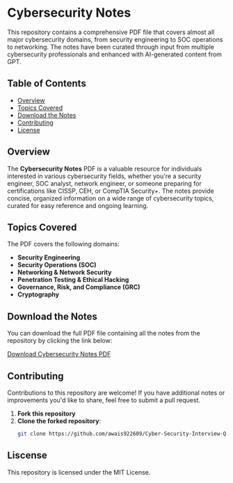 # Cybersecurity Notes

This repository contains a comprehensive PDF file that covers almost all major cybersecurity domains, from security engineering to SOC operations to networking. The notes have been curated through input from multiple cybersecurity professionals and enhanced with AI-generated content from GPT.

## Table of Contents

- [Overview](#overview)
- [Topics Covered](#topics-covered)
- [Download the Notes](#download-the-notes)
- [Contributing](#contributing)
- [License](#license)

## Overview

The **Cybersecurity Notes** PDF is a valuable resource for individuals interested in various cybersecurity fields, whether you're a security engineer, SOC analyst, network engineer, or someone preparing for certifications like CISSP, CEH, or CompTIA Security+. The notes provide concise, organized information on a wide range of cybersecurity topics, curated for easy reference and ongoing learning.

## Topics Covered

The PDF covers the following domains:

- **Security Engineering**
- **Security Operations (SOC)**
- **Networking & Network Security**
- **Penetration Testing & Ethical Hacking**
- **Governance, Risk, and Compliance (GRC)**
- **Cryptography**

## Download the Notes

You can download the full PDF file containing all the notes from the repository by clicking the link below:

[Download Cybersecurity Notes PDF](./Cyber-Security-Interview-Preparation.pdf)

## Contributing

Contributions to this repository are welcome! If you have additional notes or improvements you'd like to share, feel free to submit a pull request.

1. **Fork this repository**
2. **Clone the forked repository**:
   ```bash
   git clone https://github.com/awais922609/Cyber-Security-Interview-Question-Answers/edit/main/README.md

## Liscense
This repository is licensed under the MIT License.
